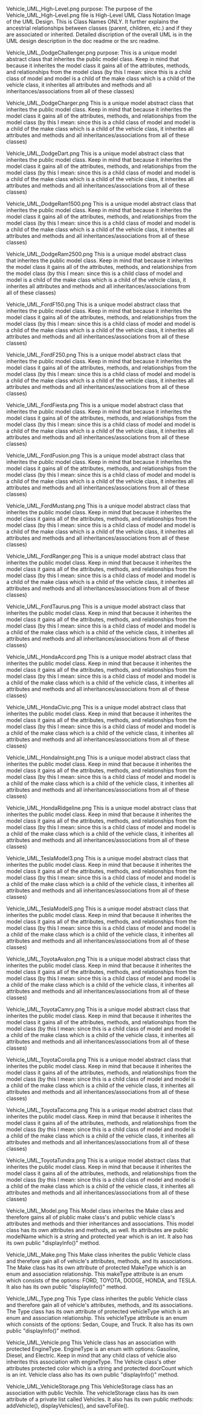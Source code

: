 Vehicle_UML_High-Level.png purpose:
  The purpose of the Vehicle_UML_High-Level.png file is High-Level UML Class Notation Image of the UML Design. This is Class Names ONLY. It further explains the ancestrial relationships between classes (parent, children, etc.) and if they are associated or inherited. Detailed discription of the overall UML is in the UML design description in the doc readme or the src readme.


Vehicle_UML_DodgeChallenger.png purpose:
  This is a unique model abstract class that inherites the public model class. Keep in mind that because it inherites the model class it gains all of the attributes, methods, and relationships from the model class (by this I mean: since this is a child class of model and model is a child of the make class which is a child of the vehicle class, it inherites all attributes and methods and all inheritances/associations from all of these classes)

Vehicle_UML_DodgeCharger.png
    This is a unique model abstract class that inherites the public model class. Keep in mind that because it inherites the model class it gains all of the attributes, methods, and relationships from the model class (by this I mean: since this is a child class of model and model is a child of the make class which is a child of the vehicle class, it inherites all attributes and methods and all inheritances/associations from all of these classes)
  
Vehicle_UML_DodgeDart.png
    This is a unique model abstract class that inherites the public model class. Keep in mind that because it inherites the model class it gains all of the attributes, methods, and relationships from the model class (by this I mean: since this is a child class of model and model is a child of the make class which is a child of the vehicle class, it inherites all attributes and methods and all inheritances/associations from all of these classes)

Vehicle_UML_DodgeRam1500.png
    This is a unique model abstract class that inherites the public model class. Keep in mind that because it inherites the model class it gains all of the attributes, methods, and relationships from the model class (by this I mean: since this is a child class of model and model is a child of the make class which is a child of the vehicle class, it inherites all attributes and methods and all inheritances/associations from all of these classes)

Vehicle_UML_DodgeRam2500.png
    This is a unique model abstract class that inherites the public model class. Keep in mind that because it inherites the model class it gains all of the attributes, methods, and relationships from the model class (by this I mean: since this is a child class of model and model is a child of the make class which is a child of the vehicle class, it inherites all attributes and methods and all inheritances/associations from all of these classes)

Vehicle_UML_FordF150.png
   This is a unique model abstract class that inherites the public model class. Keep in mind that because it inherites the model class it gains all of the attributes, methods, and relationships from the model class (by this I mean: since this is a child class of model and model is a child of the make class which is a child of the vehicle class, it inherites all attributes and methods and all inheritances/associations from all of these classes)

Vehicle_UML_FordF250.png
    This is a unique model abstract class that inherites the public model class. Keep in mind that because it inherites the model class it gains all of the attributes, methods, and relationships from the model class (by this I mean: since this is a child class of model and model is a child of the make class which is a child of the vehicle class, it inherites all attributes and methods and all inheritances/associations from all of these classes)

Vehicle_UML_FordFiesta.png
    This is a unique model abstract class that inherites the public model class. Keep in mind that because it inherites the model class it gains all of the attributes, methods, and relationships from the model class (by this I mean: since this is a child class of model and model is a child of the make class which is a child of the vehicle class, it inherites all attributes and methods and all inheritances/associations from all of these classes)

Vehicle_UML_FordFusion.png
   This is a unique model abstract class that inherites the public model class. Keep in mind that because it inherites the model class it gains all of the attributes, methods, and relationships from the model class (by this I mean: since this is a child class of model and model is a child of the make class which is a child of the vehicle class, it inherites all attributes and methods and all inheritances/associations from all of these classes)

Vehicle_UML_FordMustang.png
    This is a unique model abstract class that inherites the public model class. Keep in mind that because it inherites the model class it gains all of the attributes, methods, and relationships from the model class (by this I mean: since this is a child class of model and model is a child of the make class which is a child of the vehicle class, it inherites all attributes and methods and all inheritances/associations from all of these classes)

Vehicle_UML_FordRanger.png
    This is a unique model abstract class that inherites the public model class. Keep in mind that because it inherites the model class it gains all of the attributes, methods, and relationships from the model class (by this I mean: since this is a child class of model and model is a child of the make class which is a child of the vehicle class, it inherites all attributes and methods and all inheritances/associations from all of these classes)

Vehicle_UML_FordTaurus.png
    This is a unique model abstract class that inherites the public model class. Keep in mind that because it inherites the model class it gains all of the attributes, methods, and relationships from the model class (by this I mean: since this is a child class of model and model is a child of the make class which is a child of the vehicle class, it inherites all attributes and methods and all inheritances/associations from all of these classes)

Vehicle_UML_HondaAccord.png
    This is a unique model abstract class that inherites the public model class. Keep in mind that because it inherites the model class it gains all of the attributes, methods, and relationships from the model class (by this I mean: since this is a child class of model and model is a child of the make class which is a child of the vehicle class, it inherites all attributes and methods and all inheritances/associations from all of these classes)

Vehicle_UML_HondaCivic.png
   This is a unique model abstract class that inherites the public model class. Keep in mind that because it inherites the model class it gains all of the attributes, methods, and relationships from the model class (by this I mean: since this is a child class of model and model is a child of the make class which is a child of the vehicle class, it inherites all attributes and methods and all inheritances/associations from all of these classes)

Vehicle_UML_HondaInsight.png
    This is a unique model abstract class that inherites the public model class. Keep in mind that because it inherites the model class it gains all of the attributes, methods, and relationships from the model class (by this I mean: since this is a child class of model and model is a child of the make class which is a child of the vehicle class, it inherites all attributes and methods and all inheritances/associations from all of these classes)

Vehicle_UML_HondaRidgeline.png
   This is a unique model abstract class that inherites the public model class. Keep in mind that because it inherites the model class it gains all of the attributes, methods, and relationships from the model class (by this I mean: since this is a child class of model and model is a child of the make class which is a child of the vehicle class, it inherites all attributes and methods and all inheritances/associations from all of these classes)

Vehicle_UML_TeslaModel3.png
   This is a unique model abstract class that inherites the public model class. Keep in mind that because it inherites the model class it gains all of the attributes, methods, and relationships from the model class (by this I mean: since this is a child class of model and model is a child of the make class which is a child of the vehicle class, it inherites all attributes and methods and all inheritances/associations from all of these classes)

Vehicle_UML_TeslaModelS.png
   This is a unique model abstract class that inherites the public model class. Keep in mind that because it inherites the model class it gains all of the attributes, methods, and relationships from the model class (by this I mean: since this is a child class of model and model is a child of the make class which is a child of the vehicle class, it inherites all attributes and methods and all inheritances/associations from all of these classes)

Vehicle_UML_ToyotaAvalon.png
   This is a unique model abstract class that inherites the public model class. Keep in mind that because it inherites the model class it gains all of the attributes, methods, and relationships from the model class (by this I mean: since this is a child class of model and model is a child of the make class which is a child of the vehicle class, it inherites all attributes and methods and all inheritances/associations from all of these classes)

Vehicle_UML_ToyotaCamry.png
    This is a unique model abstract class that inherites the public model class. Keep in mind that because it inherites the model class it gains all of the attributes, methods, and relationships from the model class (by this I mean: since this is a child class of model and model is a child of the make class which is a child of the vehicle class, it inherites all attributes and methods and all inheritances/associations from all of these classes)

Vehicle_UML_ToyotaCorolla.png
    This is a unique model abstract class that inherites the public model class. Keep in mind that because it inherites the model class it gains all of the attributes, methods, and relationships from the model class (by this I mean: since this is a child class of model and model is a child of the make class which is a child of the vehicle class, it inherites all attributes and methods and all inheritances/associations from all of these classes)

Vehicle_UML_ToyotaTacoma.png
    This is a unique model abstract class that inherites the public model class. Keep in mind that because it inherites the model class it gains all of the attributes, methods, and relationships from the model class (by this I mean: since this is a child class of model and model is a child of the make class which is a child of the vehicle class, it inherites all attributes and methods and all inheritances/associations from all of these classes)

Vehicle_UML_ToyotaTundra.png
   This is a unique model abstract class that inherites the public model class. Keep in mind that because it inherites the model class it gains all of the attributes, methods, and relationships from the model class (by this I mean: since this is a child class of model and model is a child of the make class which is a child of the vehicle class, it inherites all attributes and methods and all inheritances/associations from all of these classes)

Vehicle_UML_Model.png
  This Model class inherites the Make class and therefore gains all of plublic make class's and public vehicle class's attributes and methods and thier inheritances and associations. This model class has its own attributes and methods, as well. Its attributes are public modelName which is a string and protected year which is an int. It also has its own public "displayInfo()" method. 

Vehicle_UML_Make.png
  This Make class inherites the public Vehicle class and therefore gain all of vehicle's attributes, methods, and its associations. The Make class has its own attribute of protected MakeType which is an enum and association relationship. This makeType attribute is an enum which consists of the options: FORD, TOYOTA, DODGE, HONDA, and TESLA. It also has its own public "displayInfo()" method. 

Vehicle_UML_Type.png
  This Type class inherites the public Vehicle class and therefore gain all of vehicle's attributes, methods, and its associations. The Type class has its own attribute of protected vehicleType which is an enum and association relationship. This vehicleType attribute is an enum which consists of the options: Sedan, Coupe, and Truck. It also has its own public "displayInfo()" method. 

Vehicle_UML_Vehicle.png
  This Vehicle class has an association with protected EngineType. EngineType is an enum with options: Gasoline, Diesel, and Electric. Keep in mind that any child class of vehicle also inherites this association with engineType. The Vehicle class's other attributes protected color which is a string and protected doorCount which is an int. Vehicle class also has its own public "displayInfo()" method. 

Vehicle_UML_VehicleStorage.png
  This VehicleStorage class has an association with public Vechile. The vehicleStorage class has its own attribute of a private list called Vehicles. It also has its own public methods: addVehicle(), displayVehicles(), and saveToFile().

